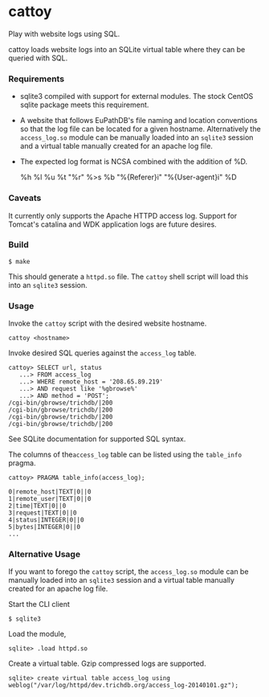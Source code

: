# cattoy

Play with website logs using SQL.

cattoy loads website logs into an SQLite virtual table where they can be queried with SQL.

### Requirements

- sqlite3 compiled with support for external modules. The stock CentOS sqlite package meets this requirement.

- A website that follows EuPathDB's file naming and location conventions so that the log file can be located for a given hostname. Alternatively the `access_log.so` module can be manually loaded into an `sqlite3` session and a virtual table manually created for an apache log file.

- The expected log format is NCSA combined with the addition of %D.

    %h %l %u %t \"%r\" %>s %b \"%{Referer}i\" \"%{User-agent}i\" %D

### Caveats

It currently only supports the Apache HTTPD access log. Support for Tomcat's catalina and WDK application logs are future desires.


### Build

    $ make

This should generate a `httpd.so` file. The `cattoy` shell script will load this into an `sqlite3` session.

### Usage

Invoke the `cattoy` script with the desired website hostname.

    cattoy <hostname>

Invoke desired SQL queries against the `access_log` table.

    cattoy> SELECT url, status
       ...> FROM access_log
       ...> WHERE remote_host = '208.65.89.219'
       ...> AND request like '%gbrowse%'
       ...> AND method = 'POST';
    /cgi-bin/gbrowse/trichdb/|200
    /cgi-bin/gbrowse/trichdb/|200
    /cgi-bin/gbrowse/trichdb/|200
    /cgi-bin/gbrowse/trichdb/|200

See SQLite documentation for supported SQL syntax.

The columns of the`access_log` table can be listed using the `table_info` pragma.

    cattoy> PRAGMA table_info(access_log);

    0|remote_host|TEXT|0||0
    1|remote_user|TEXT|0||0
    2|time|TEXT|0||0
    3|request|TEXT|0||0
    4|status|INTEGER|0||0
    5|bytes|INTEGER|0||0
    ...

### Alternative Usage

If you want to forego the `cattoy` script, the `access_log.so` module can be manually loaded into an `sqlite3` session and a virtual table manually created for an apache log file.

Start the CLI client

    $ sqlite3

Load the module,

    sqlite> .load httpd.so

Create a virtual table. Gzip compressed logs are supported.

    sqlite> create virtual table access_log using weblog("/var/log/httpd/dev.trichdb.org/access_log-20140101.gz");

